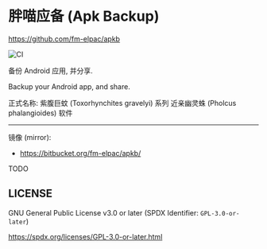 # 胖喵应备 (Apk Backup)

<https://github.com/fm-elpac/apkb>

![CI](https://github.com/fm-elpac/apkb/actions/workflows/ci.yml/badge.svg)

备份 Android 应用, 并分享.

Backup your Android app, and share.

正式名称: 紫腹巨蚊 (Toxorhynchites gravelyi) 系列 近亲幽灵蛛 (Pholcus
phalangioides) 软件

---

镜像 (mirror):

- <https://bitbucket.org/fm-elpac/apkb/>

TODO

## LICENSE

GNU General Public License v3.0 or later (SPDX Identifier: `GPL-3.0-or-later`)

<https://spdx.org/licenses/GPL-3.0-or-later.html>
